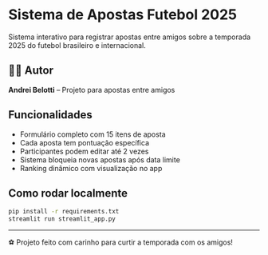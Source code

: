 # Sistema de Apostas Futebol 2025

Sistema interativo para registrar apostas entre amigos sobre a temporada 2025 do futebol brasileiro e internacional.

## 👨‍💻 Autor
**Andrei Belotti** – Projeto para apostas entre amigos

## Funcionalidades
- Formulário completo com 15 itens de aposta
- Cada aposta tem pontuação específica
- Participantes podem editar até 2 vezes
- Sistema bloqueia novas apostas após data limite
- Ranking dinâmico com visualização no app

## Como rodar localmente

```bash
pip install -r requirements.txt
streamlit run streamlit_app.py
```


---
⚽ Projeto feito com carinho para curtir a temporada com os amigos!
